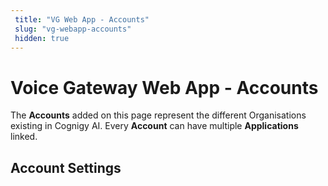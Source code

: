 ```yaml
---
 title: "VG Web App - Accounts" 
 slug: "vg-webapp-accounts" 
 hidden: true 
---
```

# Voice Gateway Web App - Accounts

The **Accounts** added on this page represent the different Organisations existing in Cognigy AI.
Every **Account** can have multiple **Applications** linked.



## Account Settings

<div class="divider"></div>





